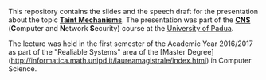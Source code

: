 This repository contains the slides and the speech draft for the presentation about the topic [**Taint Mechanisms**](http://www.math.unipd.it/~conti/teaching/CNS1617/topics.html#Topic24). The presentation was part of the [**CNS**](http://www.math.unipd.it/~conti/teaching/CNS1617/index.html) (**C**omputer and **N**etwork **S**ecurity) course at the [University of Padua](http://www.unipd.it/). 

The lecture was held in the first semester of the Academic Year 2016/2017 as part of the "Realiable Systems" area of the [Master Degree] (http://informatica.math.unipd.it/laureamagistrale/index.html) in Computer Science.

